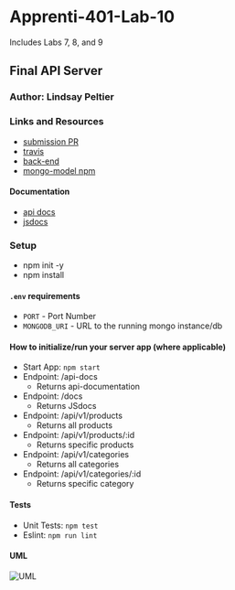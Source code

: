 # Apprenti-401-Lab-10
Includes Labs 7, 8, and 9

## Final API Server

### Author: Lindsay Peltier

### Links and Resources
* [submission PR]()
* [travis]()
* [back-end]()
* [mongo-model npm]()

#### Documentation
* [api docs]()
* [jsdocs]()

### Setup
* npm init -y
* npm install

#### `.env` requirements
* `PORT` - Port Number
* `MONGODB_URI` - URL to the running mongo instance/db

#### How to initialize/run your server app (where applicable)
* Start App: `npm start`
* Endpoint: /api-docs
  * Returns api-documentation
* Endpoint: /docs
  * Returns JSdocs
* Endpoint: /api/v1/products
  * Returns all products
* Endpoint: /api/v1/products/:id
  * Returns specific products
* Endpoint: /api/v1/categories
  * Returns all categories
* Endpoint: /api/v1/categories/:id
  * Returns specific category
  
#### Tests
* Unit Tests: `npm test`
* Eslint: `npm run lint`

#### UML
![UML]()